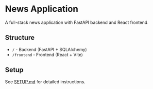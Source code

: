 # News Application

A full-stack news application with FastAPI backend and React frontend.

## Structure

- `/` - Backend (FastAPI + SQLAlchemy)
- `/frontend` - Frontend (React + Vite)

## Setup

See [SETUP.md](SETUP.md) for detailed instructions.
